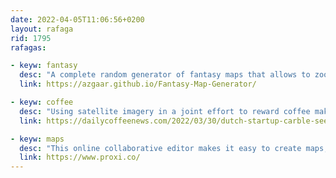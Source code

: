 ```yaml
---
date: 2022-04-05T11:06:56+0200
layout: rafaga
rid: 1795
rafagas:

- keyw: fantasy
  desc: "A complete random generator of fantasy maps that allows to zoom around, edit details and labels, and where every town has its map with particular features"
  link: https://azgaar.github.io/Fantasy-Map-Generator/

- keyw: coffee
  desc: "Using satellite imagery in a joint effort to reward coffee makers that maintain forests and reduce the carbon footprint of their industry"
  link: https://dailycoffeenews.com/2022/03/30/dutch-startup-carble-seeks-to-reward-coffee-farmers-for-maintaining-forests/

- keyw: maps
  desc: "This online collaborative editor makes it easy to create maps, feed them with data, and share them"
  link: https://www.proxi.co/
---
```

